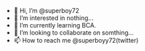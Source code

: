 - 👋 Hi, I’m @superboy72
- 👀 I’m interested in nothing...
- 🌱 I’m currently learning BCA.
- 💞️ I’m looking to collaborate on somthing...
- 📫 How to reach me @superboyy72(twitter)

<!---
superboy72/superboy72 is a ✨ special ✨ repository because its `README.md` (this file) appears on your GitHub profile.
You can click the Preview link to take a look at your changes.
--->
